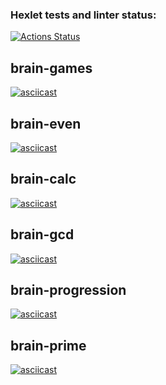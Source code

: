 ### Hexlet tests and linter status:
[![Actions Status](https://github.com/gyyyma/frontend-project-44/workflows/hexlet-check/badge.svg)](https://github.com/gyyyma/frontend-project-44/actions)

## brain-games
[![asciicast](https://asciinema.org/a/n2chnDQsEA62KXpn8RN2asTR5.svg)](https://asciinema.org/a/n2chnDQsEA62KXpn8RN2asTR5)

## brain-even
[![asciicast](https://asciinema.org/a/aaRAxj3dhWo0XRtiHGs4S7dVX.svg)](https://asciinema.org/a/aaRAxj3dhWo0XRtiHGs4S7dVX)

## brain-calc
[![asciicast](https://asciinema.org/a/T2IaHIpQrsAW4e6MI1k18XIYT.svg)](https://asciinema.org/a/T2IaHIpQrsAW4e6MI1k18XIYT)

## brain-gcd
[![asciicast](https://asciinema.org/a/0NNdTSfGCoawmvYgHF4hByebW.svg)](https://asciinema.org/a/0NNdTSfGCoawmvYgHF4hByebW)

## brain-progression
[![asciicast](https://asciinema.org/a/aoZ5YTN3gz7jpkljISvTqmUpV.svg)](https://asciinema.org/a/aoZ5YTN3gz7jpkljISvTqmUpV)

## brain-prime
[![asciicast](https://asciinema.org/a/1vbFFmP61HNfan7dvSvdhX76e.svg)](https://asciinema.org/a/1vbFFmP61HNfan7dvSvdhX76e)